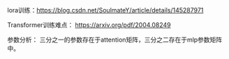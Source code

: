 lora训练：https://blog.csdn.net/SoulmateY/article/details/145287971


Transformer训练难点：
https://arxiv.org/pdf/2004.08249


参数分析：
三分之一的参数存在于attention矩阵，三分之二存在于mlp参数矩阵中。
